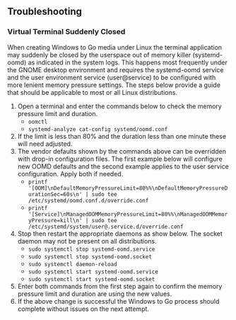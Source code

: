 ## Troubleshooting

### Virtual Terminal Suddenly Closed

When creating Windows to Go media under Linux the terminal application may suddenly be closed by the userspace out of memory killer (systemd-oomd) as indicated in the system logs. This happens most frequently under the GNOME desktop environment and  requires the systemd-oomd service and the user environment service (user@service) to be configured with more lenient memory pressure settings. The steps below provide a guide that should be applicable to most or all Linux distributions.

1. Open a terminal and enter the commands below to check the memory pressure limit and duration.
    - `oomctl`
    - `systemd-analyze cat-config systemd/oomd.conf`
2. If the limit is less than 80% and the duration less than one minute these will need adjusted.
3. The vendor defaults shown by the commands above can be overridden with drop-in configuration files. The first example below will configure new OOMD defaults and the second example applies to the user service configuration. Apply both if needed.
    - `printf '[OOM]\nDefaultMemoryPressureLimit=80%%\nDefaultMemoryPressureDurationSec=60s\n' | sudo tee /etc/systemd/oomd.conf.d/override.conf`
    - `printf '[Service]\nManagedOOMMemoryPressureLimit=80%%\nManagedOOMMemoryPressure=kill\n' | sudo tee /etc/systemd/system/user@.service.d/override.conf`
4. Stop then restart the appropriate daemons as show below. The socket daemon may not be present on all distributions.
    - `sudo systemctl stop systemd-oomd.service`
    - `sudo systemctl stop systemd-oomd.socket`
    - `sudo systemctl daemon-reload`
    - `sudo systemctl start systemd-oomd.service`
    - `sudo systemctl start systemd-oomd.socket`
5. Enter both commands from the first step again to confirm the memory pressure limit and duration are using the new values.
6. If the above change is successful the Windows to Go process should complete without issues on the next attempt.
